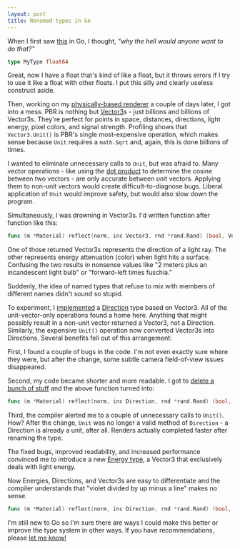 ```yaml
---
layout: post
title: Renamed types in Go
---
```


When I first saw [this](https://golang.org/ref/spec#Types)
in Go, I thought, *"why the hell would anyone want to do that?"*

```go
type MyType float64
```

Great, now I have a float that's kind of like a float, but it
throws errors if I try to use it like a float with other floats.
I put this silly and clearly useless construct aside.

Then, working on my [physically-based renderer](https://github.com/hunterloftis/pbr) a couple of days later,
I got into a mess.
PBR is nothing but [Vector3](https://github.com/hunterloftis/pbr/blob/gh-pages/pbr/vector3.go)s -
just billions and billions of Vector3s.
They're perfect for points in space, distances, directions, light energy, pixel colors, and signal strength.
Profiling shows that `Vector3.Unit()` is PBR's single most-expensive operation,
which makes sense because `Unit` requires a `math.Sqrt` and, again, this is done billions of times.

I wanted to eliminate unnecessary calls to `Unit`, but was afraid to.
Many vector operations -
like using the [dot product](https://chortle.ccsu.edu/VectorLessons/vch09/vch09_7.html)
to determine the cosine between two vectors -
are only accurate between *unit* vectors.
Applying them to non-unit vectors would create difficult-to-diagnose bugs.
Liberal application of `Unit` would improve safety, but would also slow down the program.

Simultaneously, I was drowning in Vector3s.
I'd written function after function like this:

```go
func (m *Material) reflect(norm, inc Vector3, rnd *rand.Rand) (bool, Vector3, Vector3)
```

One of those returned Vector3s represents the direction of a light ray.
The other represents energy attenuation (color) when light hits a surface.
Confusing the two results in nonsense values like "2 meters plus an incandescent light bulb"
or "forward-left times fuschia."

Suddenly, the idea of named types that refuse to mix with members of different names didn't sound so stupid.

To experiment, I [implemented](https://github.com/hunterloftis/pbr/pull/4) a
[Direction](https://github.com/hunterloftis/pbr/blob/gh-pages/pbr/direction.go) type based on Vector3.
All of the unit-vector-only operations found a home here.
Anything that might possibly result in a non-unit vector returned a Vector3, not a Direction.
Similarly, the expensive `Unit()` operation now converted Vector3s into Directions.
Several benefits fell out of this arrangement:

First, I found a couple of bugs in the code. I'm not even exactly sure where they were,
but after the change, some subtle camera field-of-view issues disappeared.

Second, my code became shorter and more readable.
I got to [delete a bunch of stuff](https://github.com/hunterloftis/pbr/pull/4/files)
and the above function turned into:

```go
func (m *Material) reflect(norm, inc Direction, rnd *rand.Rand) (bool, Direction, Vector3)
```

Third, the compiler alerted me to a couple of unnecessary calls to `Unit()`.
How? After the change, `Unit` was no longer a valid method of `Direction` -
a Direction is already a unit, after all.
Renders actually completed faster after renaming the type.

The fixed bugs, improved readability, and increased performance convinced me to
introduce a new [Energy type](https://github.com/hunterloftis/pbr/blob/gh-pages/pbr/energy.go),
a Vector3 that exclusively deals with light energy.

Now Energies, Directions, and Vector3s are easy to differentiate
and the compiler understands that "violet divided by up minus a line" makes no sense.

```go
func (m *Material) reflect(norm, inc Direction, rnd *rand.Rand) (bool, Direction, Energy)
```

I'm still new to Go so I'm sure there are ways I could make this better
or improve the type system in other ways.
If you have recommendations, please [let me know!](https://twitter.com/hunterloftis)
